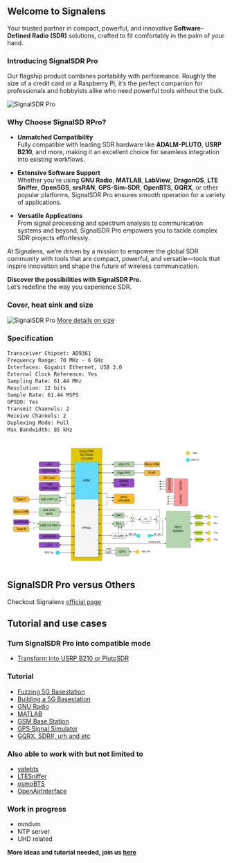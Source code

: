## Welcome to Signalens 

Your trusted partner in compact, powerful, and innovative **Software-Defined Radio (SDR)** solutions, crafted to fit comfortably in the palm of your hand.  

### Introducing SignalSDR Pro  

Our flagship product combines portability with performance. Roughly the size of a credit card or a Raspberry Pi, it’s the perfect companion for professionals and hobbyists alike who need powerful tools without the bulk.  

![SignalSDR Pro](https://github.com/signalens/signalsdrpro/blob/main/img/size/cc_trans.png?raw=true)

### Why Choose SignalSD RPro?  

- **Unmatched Compatibility**  
  Fully compatible with leading SDR hardware like **ADALM-PLUTO**, **USRP B210**, and more, making it an excellent choice for seamless integration into existing workflows.  

- **Extensive Software Support**  
  Whether you're using **GNU Radio**, **MATLAB**, **LabView**, **DragonOS**, **LTE Sniffer**, **Open5GS**, **srsRAN**, **GPS-Sim-SDR**, **OpenBTS**, **GQRX**, or other popular platforms, SignalSDR Pro ensures smooth operation for a variety of applications. 

- **Versatile Applications**  
  From signal processing and spectrum analysis to communication systems and beyond, SignalSDR Pro empowers you to tackle complex SDR projects effortlessly.  

At Signalens, we’re driven by a mission to empower the global SDR community with tools that are compact, powerful, and versatile—tools that inspire innovation and shape the future of wireless communication.  

**Discover the possibilities with SignalSDR Pro.**  
Let’s redefine the way you experience SDR.

### Cover, heat sink and size 

![SignalSDR Pro](https://github.com/signalens/signalsdrpro/blob/main/img/readme/signalsdr-pro-pcba-and-enclosure-01_jpg_md-xl.jpg?raw=true)
[More details on size](https://github.com/signalens/signalsdrpro_docs/blob/main/size.md)

### Specification
```
Transceiver Chipset: AD9361
Frequency Range: 70 MHz - 6 GHz
Interfaces: Gigabit Ethernet, USB 3.0
External Clock Reference: Yes
Sampling Rate: 61.44 MHz
Resolution: 12 bits
Sample Rate: 61.44 MSPS
GPSDO: Yes
Transmit Channels: 2
Receive Channels: 2
Duplexing Mode: Full
Max Bandwidth: 85 kHz
```

![SignalSDRPro Diagram](https://github.com/signalens/theme.signalens.com/blob/master/images/signalsdrpro_logic.png?raw=true)

## SignalSDR Pro versus Others

Checkout Signalens [official page](https://signalens.com/compare/)

## Tutorial and use cases

### Turn SignalSDR Pro into compatible mode
- [Transform into USRP B210 or PlutoSDR](https://github.com/signalens/signalsdrpro_docs/blob/main/transform.md)

### Tutorial 
- [Fuzzing 5G Basestation](https://github.com/signalens/signalsdrpro_docs/blob/main/5ghoul.md)
- [Building a 5G Basestation](https://github.com/signalens/signalsdrpro_docs/blob/main/open5gs.md)
- [GNU Radio](https://github.com/signalens/signalsdrpro_docs/blob/main/gnuradio.md)
- [MATLAB](https://github.com/signalens/signalsdrpro_docs/blob/main/matlab.md)
- [GSM Base Station](https://github.com/signalens/signalsdrpro_docs/blob/main/gsmbasestation.md)
- [GPS Signal Simulator](https://github.com/signalens/signalsdrpro_docs/blob/main/gpssim.md)
- [GQRX, SDR#, urh and etc](https://github.com/signalens/signalsdrpro_docs/blob/main/easysdr.md)

### Also able to work with but not limited to
- [yatebts](https://github.com/yatevoip/yatebts)
- [LTESniffer](https://github.com/SysSec-KAIST/LTESniffer)
- [osmoBTS](https://github.com/osmocom/osmo-bts)
- [OpenAirInterface](https://openairinterface.org)

### Work in progress
- mmdvm
- NTP server
- UHD related

**More ideas and tutorial needed, join us [here](https://github.com/signalens/signalsdrpro/issues)**
